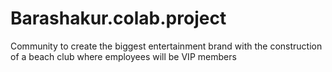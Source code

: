 # Barashakur.colab.project
Community to create the biggest entertainment brand with the construction of a beach club where employees will be VIP members
